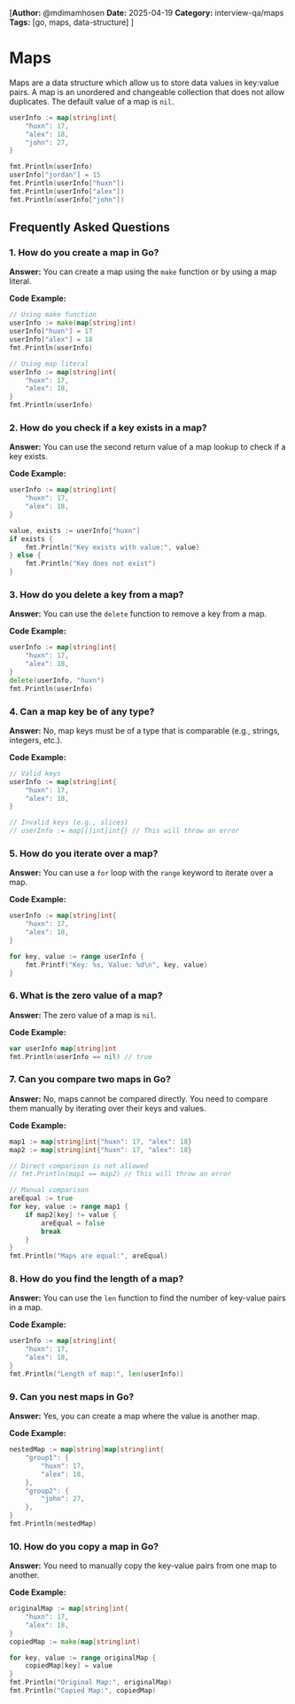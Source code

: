 [**Author:** @mdimamhosen
**Date:** 2025-04-19
**Category:** interview-qa/maps
**Tags:** [go, maps, data-structure]
]

# Maps

Maps are a data structure which allow us to store data values in key:value pairs.
A map is an unordered and changeable collection that does not allow duplicates.
The default value of a map is `nil`.

```go
userInfo := map[string]int{
    "huxn": 17,
    "alex": 18,
    "john": 27,
}

fmt.Println(userInfo)
userInfo["jordan"] = 15
fmt.Println(userInfo["huxn"])
fmt.Println(userInfo["alex"])
fmt.Println(userInfo["john"])
```

## Frequently Asked Questions

### 1. How do you create a map in Go?

**Answer:**
You can create a map using the `make` function or by using a map literal.

**Code Example:**

```go
// Using make function
userInfo := make(map[string]int)
userInfo["huxn"] = 17
userInfo["alex"] = 18
fmt.Println(userInfo)

// Using map literal
userInfo := map[string]int{
    "huxn": 17,
    "alex": 18,
}
fmt.Println(userInfo)
```

### 2. How do you check if a key exists in a map?

**Answer:**
You can use the second return value of a map lookup to check if a key exists.

**Code Example:**

```go
userInfo := map[string]int{
    "huxn": 17,
    "alex": 18,
}

value, exists := userInfo["huxn"]
if exists {
    fmt.Println("Key exists with value:", value)
} else {
    fmt.Println("Key does not exist")
}
```

### 3. How do you delete a key from a map?

**Answer:**
You can use the `delete` function to remove a key from a map.

**Code Example:**

```go
userInfo := map[string]int{
    "huxn": 17,
    "alex": 18,
}
delete(userInfo, "huxn")
fmt.Println(userInfo)
```

### 4. Can a map key be of any type?

**Answer:**
No, map keys must be of a type that is comparable (e.g., strings, integers, etc.).

**Code Example:**

```go
// Valid keys
userInfo := map[string]int{
    "huxn": 17,
    "alex": 18,
}

// Invalid keys (e.g., slices)
// userInfo := map[[]int]int{} // This will throw an error
```

### 5. How do you iterate over a map?

**Answer:**
You can use a `for` loop with the `range` keyword to iterate over a map.

**Code Example:**

```go
userInfo := map[string]int{
    "huxn": 17,
    "alex": 18,
}

for key, value := range userInfo {
    fmt.Printf("Key: %s, Value: %d\n", key, value)
}
```

### 6. What is the zero value of a map?

**Answer:**
The zero value of a map is `nil`.

**Code Example:**

```go
var userInfo map[string]int
fmt.Println(userInfo == nil) // true
```

### 7. Can you compare two maps in Go?

**Answer:**
No, maps cannot be compared directly. You need to compare them manually by iterating over their keys and values.

**Code Example:**

```go
map1 := map[string]int{"huxn": 17, "alex": 18}
map2 := map[string]int{"huxn": 17, "alex": 18}

// Direct comparison is not allowed
// fmt.Println(map1 == map2) // This will throw an error

// Manual comparison
areEqual := true
for key, value := range map1 {
    if map2[key] != value {
        areEqual = false
        break
    }
}
fmt.Println("Maps are equal:", areEqual)
```

### 8. How do you find the length of a map?

**Answer:**
You can use the `len` function to find the number of key-value pairs in a map.

**Code Example:**

```go
userInfo := map[string]int{
    "huxn": 17,
    "alex": 18,
}
fmt.Println("Length of map:", len(userInfo))
```

### 9. Can you nest maps in Go?

**Answer:**
Yes, you can create a map where the value is another map.

**Code Example:**

```go
nestedMap := map[string]map[string]int{
    "group1": {
        "huxn": 17,
        "alex": 18,
    },
    "group2": {
        "john": 27,
    },
}
fmt.Println(nestedMap)
```

### 10. How do you copy a map in Go?

**Answer:**
You need to manually copy the key-value pairs from one map to another.

**Code Example:**

```go
originalMap := map[string]int{
    "huxn": 17,
    "alex": 18,
}
copiedMap := make(map[string]int)

for key, value := range originalMap {
    copiedMap[key] = value
}
fmt.Println("Original Map:", originalMap)
fmt.Println("Copied Map:", copiedMap)
```
